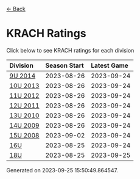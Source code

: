 [<- Back](../readme.md)
# KRACH Ratings
Click below to see KRACH ratings for each division

| Division | Season Start | Latest Game |
| :-- | :-- | :-- |
| [9U 2014](9U-2014-ratings.md) | 2023-08-26 | 2023-09-24 |
| [10U 2013](10U-2013-ratings.md) | 2023-08-26 | 2023-09-24 |
| [11U 2012](11U-2012-ratings.md) | 2023-08-26 | 2023-09-24 |
| [12U 2011](12U-2011-ratings.md) | 2023-08-26 | 2023-09-24 |
| [13U 2010](13U-2010-ratings.md) | 2023-08-26 | 2023-09-24 |
| [14U 2009](14U-2009-ratings.md) | 2023-08-26 | 2023-09-24 |
| [15U 2008](15U-2008-ratings.md) | 2023-09-02 | 2023-09-24 |
| [16U](16U-ratings.md) | 2023-08-25 | 2023-09-24 |
| [18U](18U-ratings.md) | 2023-08-25 | 2023-09-25 |

Generated on 2023-09-25 15:50:49.864547.
